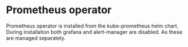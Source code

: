 # Prometheus operator
Prometheus operator is installed from the kube-prometheus helm chart.
During installation both grafana and alert-manager are disabled. As these are managed separately.